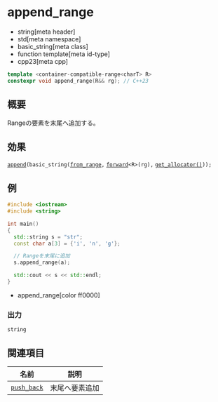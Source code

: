 # append_range
* string[meta header]
* std[meta namespace]
* basic_string[meta class]
* function template[meta id-type]
* cpp23[meta cpp]

```cpp
template <container-compatible-range<charT> R>
constexpr void append_range(R&& rg); // C++23
```

## 概要
Rangeの要素を末尾へ追加する。


## 効果
[`append`](append.md)`(basic_string(`[`from_range`](../../ranges/from_range_t.md)`,` [`forward`](../../utility/forward.md)`<R>(rg),` [`get_allocator()`](get_allocator.md)`));`


## 例
```cpp example
#include <iostream>
#include <string>

int main()
{
  std::string s = "str";
  const char a[3] = {'i', 'n', 'g'};

  // Rangeを末尾に追加
  s.append_range(a);

  std::cout << s << std::endl;
}
```
* append_range[color ff0000]

### 出力
```
string
```


## 関連項目

| 名前                                      | 説明                  |
|-------------------------------------------|----------------------|
| [`push_back`](push_back.md)               | 末尾へ要素追加         |
